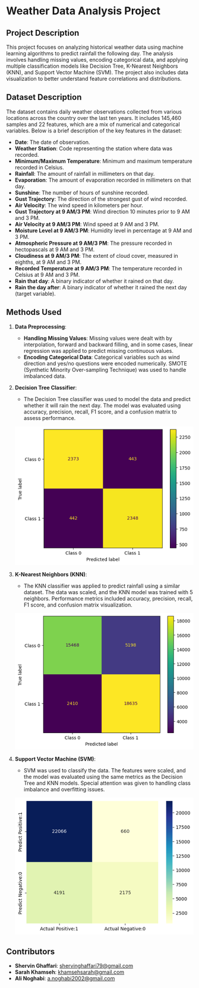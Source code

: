 # Weather Data Analysis Project

## Project Description

This project focuses on analyzing historical weather data using machine learning algorithms to predict rainfall the following day. The analysis involves handling missing values, encoding categorical data, and applying multiple classification models like Decision Tree, K-Nearest Neighbors (KNN), and Support Vector Machine (SVM). The project also includes data visualization to better understand feature correlations and distributions.

## Dataset Description

The dataset contains daily weather observations collected from various locations across the country over the last ten years. It includes 145,460 samples and 22 features, which are a mix of numerical and categorical variables. Below is a brief description of the key features in the dataset:

- **Date**: The date of observation.
- **Weather Station**: Code representing the station where data was recorded.
- **Minimum/Maximum Temperature**: Minimum and maximum temperature recorded in Celsius.
- **Rainfall**: The amount of rainfall in millimeters on that day.
- **Evaporation**: The amount of evaporation recorded in millimeters on that day.
- **Sunshine**: The number of hours of sunshine recorded.
- **Gust Trajectory**: The direction of the strongest gust of wind recorded.
- **Air Velocity**: The wind speed in kilometers per hour.
- **Gust Trajectory at 9 AM/3 PM**: Wind direction 10 minutes prior to 9 AM and 3 PM.
- **Air Velocity at 9 AM/3 PM**: Wind speed at 9 AM and 3 PM.
- **Moisture Level at 9 AM/3 PM**: Humidity level in percentage at 9 AM and 3 PM.
- **Atmospheric Pressure at 9 AM/3 PM**: The pressure recorded in hectopascals at 9 AM and 3 PM.
- **Cloudiness at 9 AM/3 PM**: The extent of cloud cover, measured in eighths, at 9 AM and 3 PM.
- **Recorded Temperature at 9 AM/3 PM**: The temperature recorded in Celsius at 9 AM and 3 PM.
- **Rain that day**: A binary indicator of whether it rained on that day.
- **Rain the day after**: A binary indicator of whether it rained the next day (target variable).

## Methods Used

1. **Data Preprocessing**:
   - **Handling Missing Values**: Missing values were dealt with by interpolation, forward and backward filling, and in some cases, linear regression was applied to predict missing continuous values.
   - **Encoding Categorical Data**: Categorical variables such as wind direction and yes/no questions were encoded numerically. SMOTE (Synthetic Minority Over-sampling Technique) was used to handle imbalanced data.

2. **Decision Tree Classifier**:
   - The Decision Tree classifier was used to model the data and predict whether it will rain the next day. The model was evaluated using accuracy, precision, recall, F1 score, and a confusion matrix to assess performance.
   
    ![alt text](dec_tree.png)
3. **K-Nearest Neighbors (KNN)**:
   - The KNN classifier was applied to predict rainfall using a similar dataset. The data was scaled, and the KNN model was trained with 5 neighbors. Performance metrics included accuracy, precision, recall, F1 score, and confusion matrix visualization.

    ![alt text](KNN.png)
4. **Support Vector Machine (SVM)**:
   - SVM was used to classify the data. The features were scaled, and the model was evaluated using the same metrics as the Decision Tree and KNN models. Special attention was given to handling class imbalance and overfitting issues.

   ![alt text](SVM.png)
## Contributors

- **Shervin Ghaffari**: shervinghaffari79@gmail.com
- **Sarah Khamseh**: khamsehsarah@gmail.com
- **Ali Noghabi**: a.noghabi2002@gmail.com
